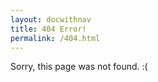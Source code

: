 ```yaml
---
layout: docwithnav
title: 404 Error!
permalink: /404.html
---
```


Sorry, this page was not found. :(
